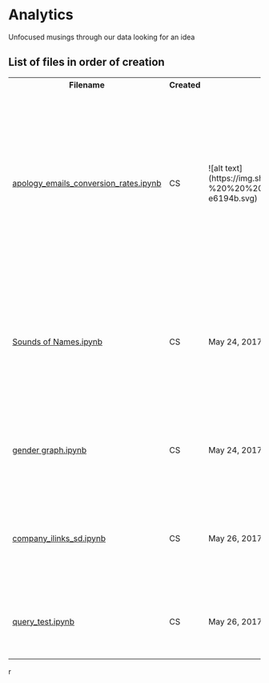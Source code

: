 # Analytics
Unfocused musings through our data looking for an idea

## List of files in order of creation


<table>
    <tr>
        <th>Filename</th>
        <th>Created</th>
        <th>Department</th>
        <th>Description</th>
    </tr>
    <tr>
        <td><a href="apology_emails_conversion_rates.ipynb">apology_emails_conversion_rates.ipynb</a></td>
        <td>CS</td>
        <td>![alt text](https://img.shields.io/badge/Analytics-%20%20%20%20%20%20%20%20-e6194b.svg)</td>
        <td>May 19, 2017</td>
        <td>Explores the conversion rates for customers that made a purchase after being sent an apology email in Q4 vs. those that weren't sent an apology email</td>
    </tr>
    <tr>
        <td><a href="Sounds of Names.ipynb">Sounds of Names.ipynb</a></td>
        <td>CS</td>
        <td>May 24, 2017</td>
        <td>Demonstrating fuzzy matching of proper names by use of a Metaphone algorithm. I demonstrate it on a set of football player names across multiple seasons.</td>
    </tr>
    <tr>
        <td><a href="gender_graph.ipynb">gender graph.ipynb</a></td>
        <td>CS</td>
        <td>May 24, 2017</td>
        <td>Demonstrates the difference in the percentage of orders placed by men and women over time</td>
    </tr>
    <tr>
        <td><a href="company_ilinks_sd.ipynb">company_ilinks_sd.ipynb</a></td>
        <td>CS</td>
        <td>May 26, 2017</td>
        <td>Explores #orders placed by distinct ilinks to determine which ilinks are associated with company internal tests </td>
    </tr>
    <tr>
        <td><a href="query_test.ipynb">query_test.ipynb</a></td>
        <td>CS</td>
        <td>May 26, 2017</td>
        <td>Tests queries on the marketing and reporting DBs using the Query function </td>
    </tr>
</table>
r
